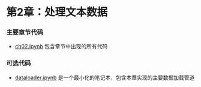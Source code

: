 # 第2章：处理文本数据

### 主要章节代码

- [ch02.ipynb](ch02.ipynb) 包含章节中出现的所有代码

### 可选代码

- [dataloader.ipynb](dataloader.ipynb) 是一个最小化的笔记本，包含本章实现的主要数据加载管道
